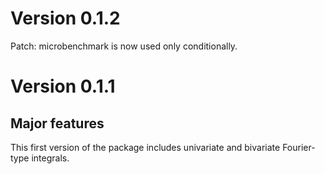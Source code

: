 
# Version 0.1.2

Patch: microbenchmark is now used only conditionally.

# Version 0.1.1

## Major features

This first version of the package includes univariate and bivariate
Fourier-type integrals.

